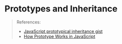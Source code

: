# Prototypes and Inheritance

> References:
>
> - [JavaScript prototypical inheritance gist](https://gist.github.com/philipstanislaus/bad92373edee1d45887f06ce6fa260eb)
> - [How Prototype Works in JavaScript](https://mathieularose.com/javascript-prototype)
